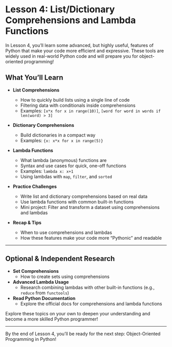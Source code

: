 # Lesson 4: List/Dictionary Comprehensions and Lambda Functions

In Lesson 4, you’ll learn some advanced, but highly useful, features of Python that make your code more efficient and expressive. These tools are widely used in real-world Python code and will prepare you for object-oriented programming!

## What You’ll Learn

- **List Comprehensions**
  - How to quickly build lists using a single line of code
  - Filtering data with conditionals inside comprehensions
  - Examples: `[x*x for x in range(10)]`, `[word for word in words if len(word) > 3]`

- **Dictionary Comprehensions**
  - Build dictionaries in a compact way
  - Examples: `{x: x*x for x in range(5)}`

- **Lambda Functions**
  - What lambda (anonymous) functions are
  - Syntax and use cases for quick, one-off functions
  - Examples: `lambda x: x+1`
  - Using lambdas with `map`, `filter`, and `sorted`

- **Practice Challenges**
  - Write list and dictionary comprehensions based on real data
  - Use lambda functions with common built-in functions
  - Mini project: Filter and transform a dataset using comprehensions and lambdas

- **Recap & Tips**
  - When to use comprehensions and lambdas
  - How these features make your code more “Pythonic” and readable

---

## Optional & Independent Research

- **Set Comprehensions**
  - How to create sets using comprehensions
- **Advanced Lambda Usage**
  - Research combining lambdas with other built-in functions (e.g., `reduce` from `functools`)
- **Read Python Documentation**
  - Explore the official docs for comprehensions and lambda functions

Explore these topics on your own to deepen your understanding and become a more skilled Python programmer!

---

By the end of Lesson 4, you’ll be ready for the next step: Object-Oriented Programming in Python!